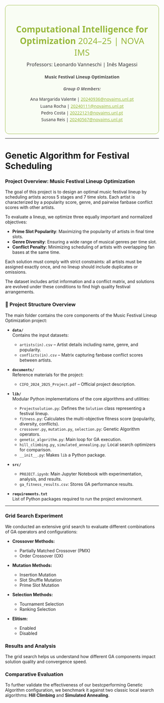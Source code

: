 <div style="text-align: center; font-family: 'Segoe UI', sans-serif; color: #333; padding: 20px; border-radius: 12px; border: 1px solid #97b83a; background-color: #f9fdf4;">

  <h1 style="color: #97b83a; margin-bottom: 10px;">Computational Intelligence for Optimization <span style="font-weight: 300;">2024–25 | NOVA IMS</span></h1>

  <h3 style="margin-top: 5px; margin-bottom: 20px; font-weight: 500;">Professors: Leonardo Vanneschi | Inês Magessi</h3>

  <h4 style="margin-top: 20px; margin-bottom: 10px; color: #444;">Music Festival Lineup Optimization</h4>

  <h5 style="margin-top: 20px; margin-bottom: 5px; color: #666;">Group O Members:</h5>
  <ul style="list-style: none; padding-left: 0; line-height: 1.6;">
    <li>Ana Margarida Valente | <a href="mailto:20240936@novaims.unl.pt" style="color: #97b83a;">20240936@novaims.unl.pt</a></li>
    <li>Luana Rocha | <a href="mailto:20240111@novaims.unl.pt" style="color: #97b83a;">20240111@novaims.unl.pt</a></li>
    <li>Pedro Costa | <a href="mailto:20222121@novaims.unl.pt" style="color: #97b83a;">20222121@novaims.unl.pt</a></li>
    <li>Susana Reis | <a href="mailto:20240567@novaims.unl.pt" style="color: #97b83a;">20240567@novaims.unl.pt</a></li>
  </ul>

</div>

---

# Genetic Algorithm for Festival Scheduling

### Project Overview: Music Festival Lineup Optimization

The goal of this project is to design an optimal music festival lineup by scheduling artists across 5 stages and 7 time slots. Each artist is characterized by a popularity score, genre, and pairwise fanbase conflict scores with other artists.

To evaluate a lineup, we optimize three equally important and normalized objectives:
- **Prime Slot Popularity**: Maximizing the popularity of artists in final time slots.
- **Genre Diversity**: Ensuring a wide range of musical genres per time slot.
- **Conflict Penalty**: Minimizing scheduling of artists with overlapping fan bases at the same time.

Each solution must comply with strict constraints: all artists must be assigned exactly once, and no lineup should include duplicates or omissions.

The dataset includes artist information and a conflict matrix, and solutions are evolved under these conditions to find high quality festival arrangements.

### 📁 Project Structure Overview

The main folder contains the core components of the Music Festival Lineup Optimization project:

- **`data/`**  
  Contains the input datasets:
  - `artists(in).csv` – Artist details including name, genre, and popularity.  
  - `conflicts(in).csv` – Matrix capturing fanbase conflict scores between artists.

- **`documents/`**  
  Reference materials for the project:
  - `CIFO_2024_2025_Project.pdf` – Official project description.

- **`lib/`**  
  Modular Python implementations of the core algorithms and utilities:
  - `Projectsolution.py`: Defines the `Solution` class representing a festival lineup.
  - `fitness.py`: Calculates the multi-objective fitness score (popularity, diversity, conflicts).
  - `crossover.py`, `mutation.py`, `selection.py`: Genetic Algorithm operators.
  - `genetic_algorithm.py`: Main loop for GA execution.
  - `hill_climbing.py`, `simulated_annealing.py`: Local search optimizers for comparison.
  - `__init__.py`: Makes `lib` a Python package.

- **`src/`**  
  - `PROJECT.ipynb`: Main Jupyter Notebook with experimentation, analysis, and results.  
  - `ga_fitness_results.csv`: Stores GA performance results.

- **`requirements.txt`**  
  List of Python packages required to run the project environment.


---

### Grid Search Experiment

We conducted an extensive grid search to evaluate different combinations of GA operators and configurations:

- **Crossover Methods:**  
  - Partially Matched Crossover (PMX)  
  - Order Crossover (OX)  

- **Mutation Methods:**  
  - Insertion Mutation  
  - Slot Shuffle Mutation  
  - Prime Slot Mutation  

- **Selection Methods:**  
  - Tournament Selection 
  - Ranking Selection 

- **Elitism:**  
  - Enabled  
  - Disabled

### Results and Analysis

The grid search helps us understand how different GA components impact solution quality and convergence speed.

### Comparative Evaluation

To further validate the effectiveness of our bestcperforming Genetic Algorithm configuration, we benchmark it against two classic local search algorithms: **Hill Climbing** and **Simulated Annealing**. 
